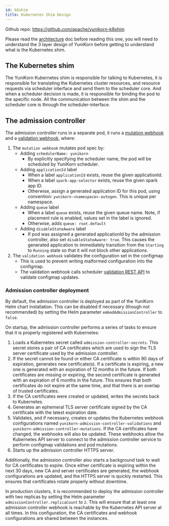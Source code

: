 ```yaml
---
id: k8shim
title: Kubernetes Shim Design
---
```


<!--
Licensed to the Apache Software Foundation (ASF) under one
or more contributor license agreements.  See the NOTICE file
distributed with this work for additional information
regarding copyright ownership.  The ASF licenses this file
to you under the Apache License, Version 2.0 (the
"License"); you may not use this file except in compliance
with the License.  You may obtain a copy of the License at

  http://www.apache.org/licenses/LICENSE-2.0

Unless required by applicable law or agreed to in writing,
software distributed under the License is distributed on an
"AS IS" BASIS, WITHOUT WARRANTIES OR CONDITIONS OF ANY
KIND, either express or implied.  See the License for the
specific language governing permissions and limitations
under the License.
-->

Github repo: https://github.com/apache/yunikorn-k8shim

Please read the [architecture](../architecture.md) doc before reading this one, you will need to understand
the 3 layer design of YuniKorn before getting to understand what is the Kubernetes shim.

## The Kubernetes shim

The YuniKorn Kubernetes shim is responsible for talking to Kubernetes, it is responsible for translating the Kubernetes
cluster resources, and resource requests via scheduler interface and send them to the scheduler core.
And when a scheduler decision is made, it is responsible for binding the pod to the specific node. All the communication
between the shim and the scheduler core is through the scheduler-interface.

## The admission controller

The admission controller runs in a separate pod, it runs a
[mutation webhook](https://kubernetes.io/docs/reference/access-authn-authz/admission-controllers/#validatingadmissionwebhook)
and a [validation webhook](https://kubernetes.io/docs/reference/access-authn-authz/admission-controllers/#validatingadmissionwebhook), where:

1. The `mutation webhook` mutates pod spec by:
   - Adding `schedulerName: yunikorn`
     - By explicitly specifying the scheduler name, the pod will be scheduled by YuniKorn scheduler.
   - Adding `applicationId` label
     - When a label `applicationId` exists, reuse the given applicationId.
     - When a label `spark-app-selector` exists, reuse the given spark app ID.
     - Otherwise, assign a generated application ID for this pod, using convention: `yunikorn-<namespace>-autogen`. This is unique per namespace.
   - Adding `queue` label
     - When a label `queue` exists, reuse the given queue name. Note, if placement rule is enabled, values set in the label is ignored.
     - Otherwise, adds `queue: root.default`
   - Adding `disableStateAware` label
     - If pod was assigned a generated applicationId by the admission controller, also set `disableStateAware: true`. This causes the generated application
       to immediately transition from the `Starting` to `Running` state so that it will not block other applications.
2. The `validation webhook` validates the configuration set in the configmap
   - This is used to prevent writing malformed configuration into the configmap.
   - The validation webhook calls scheduler [validation REST API](api/scheduler.md#configuration-validation) to validate configmap updates.

### Admission controller deployment

By default, the admission controller is deployed as part of the YuniKorn Helm chart installation. This can be disabled if necessary (though not recommended) by setting the Helm parameter `embedAdmissionController` to `false`.

On startup, the admission controller performs a series of tasks to ensure that it is properly registered with Kubernetes:
1. Loads a Kubernetes secret called `admission-controller-secrets`. This secret stores a pair of CA certificates which are used to sign the TLS server certificate used by the admission controller.
2. If the secret cannot be found or either CA certificate is within 90 days of expiration, generates new certificate(s). If a certificate is expiring, a new one is generated with an expiration of 12 months in the future. If both certificates are missing or expiring, the second certificate is generated with an expiration of 6 months in the future. This ensures that both certificates do not expire at the same time, and that there is an overlap of trusted certificates.
3. If the CA certificates were created or updated, writes the secrets back to Kubernetes.
4. Generates an ephemeral TLS server certificate signed by the CA certificate with the latest expiration date.
5. Validates, and if necessary, creates or updates the Kubernetes webhook configurations named `yunikorn-admission-controller-validations` and `yunikorn-admission-controller-mutations`. If the CA certificates have changed, the webhooks will also be updated. These webhooks allow the Kubernetes API server to connect to the admission controller service to perform configmap validations and pod mutations. 
6. Starts up the admission controller HTTPS server.

Additionally, the admission controller also starts a background task to wait for CA certificates to expire. Once either certificate is expiring within the next 30 days, new CA and server certificates are generated, the webhook configurations are updated, and the HTTPS server is quickly restarted. This ensures that certificates rotate properly without downtime.

In production clusters, it is recommended to deploy the admission controller with two replicas by setting the Helm parameter `admissionController.replicaCount` to `2`. This will ensure that at least one admission controller webhook is reachable by the Kubernetes API server at all times. In this configuration, the CA certificates and webhook configurations are shared between the instances.
